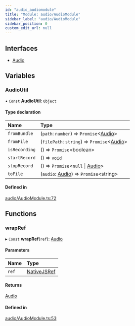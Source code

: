 ```yaml
---
id: "audio_audiomodule"
title: "Module: audio/AudioModule"
sidebar_label: "audio/AudioModule"
sidebar_position: 0
custom_edit_url: null
---
```


## Interfaces

- [Audio](../interfaces/audio_audiomodule.audio.md)

## Variables

### AudioUtil

• `Const` **AudioUtil**: `Object`

#### Type declaration

| Name | Type |
| :------ | :------ |
| `fromBundle` | (`path`: `number`) => `Promise`<[Audio](../interfaces/audio_audiomodule.audio.md)\> |
| `fromFile` | (`filePath`: `string`) => `Promise`<[Audio](../interfaces/audio_audiomodule.audio.md)\> |
| `isRecording` | () => `Promise`<boolean\> |
| `startRecord` | () => `void` |
| `stopRecord` | () => `Promise`<``null`` \| [Audio](../interfaces/audio_audiomodule.audio.md)\> |
| `toFile` | (`audio`: [Audio](../interfaces/audio_audiomodule.audio.md)) => `Promise`<string\> |

#### Defined in

[audio/AudioModule.ts:72](https://github.com/facebookresearch/playtorch/blob/f6eacc3/react-native-pytorch-core/src/audio/AudioModule.ts#L72)

## Functions

### wrapRef

▸ `Const` **wrapRef**(`ref`): [Audio](../interfaces/audio_audiomodule.audio.md)

#### Parameters

| Name | Type |
| :------ | :------ |
| `ref` | [NativeJSRef](../interfaces/nativejsref.nativejsref-1.md) |

#### Returns

[Audio](../interfaces/audio_audiomodule.audio.md)

#### Defined in

[audio/AudioModule.ts:53](https://github.com/facebookresearch/playtorch/blob/f6eacc3/react-native-pytorch-core/src/audio/AudioModule.ts#L53)
